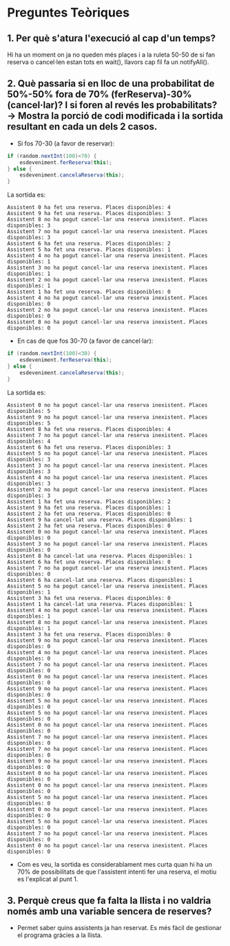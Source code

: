 # Preguntes Teòriques

## 1. Per què s'atura l'execució al cap d'un temps?

Hi ha un moment on ja no queden més plaçes i a la ruleta 50-50 de si fan reserva o cancel·len estan tots en wait(), llavors cap fil fa un notifyAll().

## 2. Què passaria si en lloc de una probabilitat de 50%-50% fora de 70% (ferReserva)-30% (cancel·lar)? I si foren al revés les probabilitats? → Mostra la porció de codi modificada i la sortida resultant en cada un dels 2 casos.

- Si fos 70-30 (a favor de reservar):

````java
if (random.nextInt(100)<70) {
    esdeveniment.ferReserva(this);
} else {
    esdeveniment.cancelaReserva(this);
}
````

La sortida es:

```
Assistent 0 ha fet una reserva. Places disponibles: 4
Assistent 9 ha fet una reserva. Places disponibles: 3
Assistent 8 no ha pogut cancel·lar una reserva inexistent. Places disponibles: 3
Assistent 7 no ha pogut cancel·lar una reserva inexistent. Places disponibles: 3
Assistent 6 ha fet una reserva. Places disponibles: 2
Assistent 5 ha fet una reserva. Places disponibles: 1
Assistent 4 no ha pogut cancel·lar una reserva inexistent. Places disponibles: 1
Assistent 3 no ha pogut cancel·lar una reserva inexistent. Places disponibles: 1
Assistent 2 no ha pogut cancel·lar una reserva inexistent. Places disponibles: 1
Assistent 1 ha fet una reserva. Places disponibles: 0
Assistent 4 no ha pogut cancel·lar una reserva inexistent. Places disponibles: 0
Assistent 2 no ha pogut cancel·lar una reserva inexistent. Places disponibles: 0
Assistent 8 no ha pogut cancel·lar una reserva inexistent. Places disponibles: 0
```


- En cas de que fos 30-70 (a favor de cancel·lar):

````java
if (random.nextInt(100)<30) {
    esdeveniment.ferReserva(this);
} else {
    esdeveniment.cancelaReserva(this);
}
````

La sortida es:

```
Assistent 0 no ha pogut cancel·lar una reserva inexistent. Places disponibles: 5
Assistent 9 no ha pogut cancel·lar una reserva inexistent. Places disponibles: 5
Assistent 8 ha fet una reserva. Places disponibles: 4
Assistent 7 no ha pogut cancel·lar una reserva inexistent. Places disponibles: 4
Assistent 6 ha fet una reserva. Places disponibles: 3
Assistent 5 no ha pogut cancel·lar una reserva inexistent. Places disponibles: 3
Assistent 3 no ha pogut cancel·lar una reserva inexistent. Places disponibles: 3
Assistent 4 no ha pogut cancel·lar una reserva inexistent. Places disponibles: 3
Assistent 2 no ha pogut cancel·lar una reserva inexistent. Places disponibles: 3
Assistent 1 ha fet una reserva. Places disponibles: 2
Assistent 9 ha fet una reserva. Places disponibles: 1
Assistent 2 ha fet una reserva. Places disponibles: 0
Assistent 9 ha cancel·lat una reserva. Places disponibles: 1
Assistent 2 ha fet una reserva. Places disponibles: 0
Assistent 0 no ha pogut cancel·lar una reserva inexistent. Places disponibles: 0
Assistent 3 no ha pogut cancel·lar una reserva inexistent. Places disponibles: 0
Assistent 8 ha cancel·lat una reserva. Places disponibles: 1
Assistent 6 ha fet una reserva. Places disponibles: 0
Assistent 7 no ha pogut cancel·lar una reserva inexistent. Places disponibles: 0
Assistent 6 ha cancel·lat una reserva. Places disponibles: 1
Assistent 5 no ha pogut cancel·lar una reserva inexistent. Places disponibles: 1
Assistent 3 ha fet una reserva. Places disponibles: 0
Assistent 1 ha cancel·lat una reserva. Places disponibles: 1
Assistent 4 no ha pogut cancel·lar una reserva inexistent. Places disponibles: 1
Assistent 8 no ha pogut cancel·lar una reserva inexistent. Places disponibles: 1
Assistent 3 ha fet una reserva. Places disponibles: 0
Assistent 9 no ha pogut cancel·lar una reserva inexistent. Places disponibles: 0
Assistent 4 no ha pogut cancel·lar una reserva inexistent. Places disponibles: 0
Assistent 7 no ha pogut cancel·lar una reserva inexistent. Places disponibles: 0
Assistent 0 no ha pogut cancel·lar una reserva inexistent. Places disponibles: 0
Assistent 9 no ha pogut cancel·lar una reserva inexistent. Places disponibles: 0
Assistent 5 no ha pogut cancel·lar una reserva inexistent. Places disponibles: 0
Assistent 5 no ha pogut cancel·lar una reserva inexistent. Places disponibles: 0
Assistent 0 no ha pogut cancel·lar una reserva inexistent. Places disponibles: 0
Assistent 7 no ha pogut cancel·lar una reserva inexistent. Places disponibles: 0
Assistent 7 no ha pogut cancel·lar una reserva inexistent. Places disponibles: 0
Assistent 9 no ha pogut cancel·lar una reserva inexistent. Places disponibles: 0
Assistent 0 no ha pogut cancel·lar una reserva inexistent. Places disponibles: 0
Assistent 0 no ha pogut cancel·lar una reserva inexistent. Places disponibles: 0
Assistent 5 no ha pogut cancel·lar una reserva inexistent. Places disponibles: 0
Assistent 0 no ha pogut cancel·lar una reserva inexistent. Places disponibles: 0
Assistent 5 no ha pogut cancel·lar una reserva inexistent. Places disponibles: 0
Assistent 7 no ha pogut cancel·lar una reserva inexistent. Places disponibles: 0
Assistent 0 no ha pogut cancel·lar una reserva inexistent. Places disponibles: 0
```


- Com es veu, la sortida es considerablament mes curta quan hi ha un 70% de possibilitats de que l'assistent intenti fer una reserva, el motiu es l'explicat al punt 1.

## 3. Perquè creus que fa falta la llista i no valdria només amb una variable sencera de reserves?

- Permet saber quins assistents ja han reservat. Es més fàcil de gestionar el programa gràcies a la llista.
